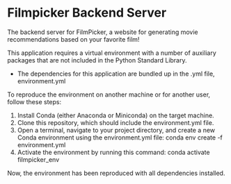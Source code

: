 # Filmpicker Backend Server

The backend server for FilmPicker, a website for generating movie recommendations based on your favorite film!

This application requires a virtual environment with a number of auxiliary packages that are not included in the Python Standard Library.

- The dependencies for this application are bundled up in the .yml file, environment.yml

To reproduce the environment on another machine or for another user, follow these steps:

1. Install Conda (either Anaconda or Miniconda) on the target machine.
2. Clone this repository, which should include the environment.yml file.
3. Open a terminal, navigate to your project directory, and create a new Conda environment using the environment.yml file:
   conda env create -f environment.yml
4. Activate the environment by running this command:
   conda activate filmpicker_env

Now, the environment has been reproduced with all dependencies installed.

